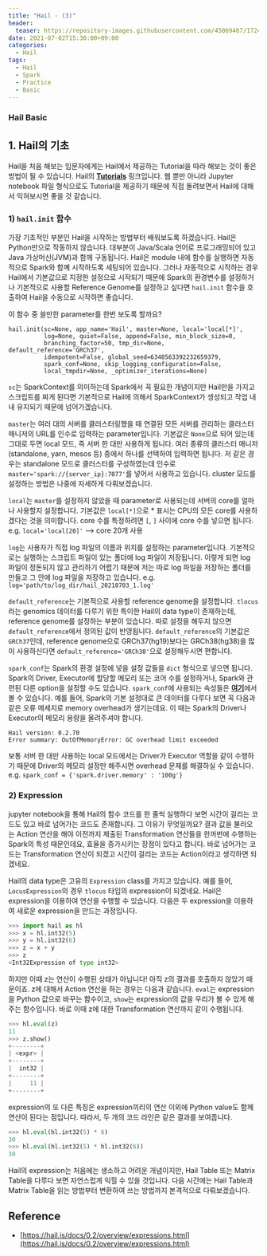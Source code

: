 ```yaml
---
title: "Hail - (3)"
header:
  teaser: https://repository-images.githubusercontent.com/45069467/17243d00-7409-11ea-8faa-f09d532a9e98
date: 2021-07-02T15:30:00+09:00
categories:
  - Hail
tags:
  - Hail
  - Spark
  - Practice
  - Basic
---
```

### Hail Basic

## 1. Hail의 기초

Hail을 처음 해보는 입문자에게는 Hail에서 제공하는 Tutorial을 따라 해보는 것이 좋은 방법이 될 수 있습니다. Hail의 [**Tutorials**][1] 링크입니다. 웹 뿐만 아니라 Jupyter notebook 파일 형식으로도 Tutorial을 제공하기 때문에 직접 돌려보면서 Hail에 대해서 익혀보시면 좋을 것 같습니다.

### 1) `hail.init` 함수
가장 기초적인 부분인 Hail을 시작하는 방법부터 배워보도록 하겠습니다. Hail은 Python만으로 작동하지 않습니다. 대부분이 Java/Scala 언어로 프로그래밍되어 있고 Java 가상머신(JVM)과 함께 구동됩니다. Hail은 module 내에 함수를 실행하면 자동적으로 Spark와 함꼐 시작하도록 세팅되어 있습니다. 그러나 자동적으로 시작하는 경우 Hail에서 기본값으로 지정한 설정으로 시작되기 때문에 Spark의 환경변수를 설정하거나 기본적으로 사용할 Reference Genome를 설정하고 싶다면 `hail.init` 함수을 호출하여 Hail을 수동으로 시작하면 좋습니다.

이 함수 중 쓸만한 parameter를 한번 보도록 할까요?

```
hail.init(sc=None, app_name='Hail', master=None, local='local[*]',
          log=None, quiet=False, append=False, min_block_size=0,
          branching_factor=50, tmp_dir=None, default_reference='GRCh37',
          idempotent=False, global_seed=6348563392232659379,
          spark_conf=None, skip_logging_configuration=False,
          local_tmpdir=None, _optimizer_iterations=None)
```

`sc`는 SparkContext를 의미하는데 Spark에서 꼭 필요한 개념이지만 Hail만을 가지고 스크립트를 짜게 된다면 기본적으로 Hail에 의해서 SparkContext가 생성되고 작업 내내 유지되기 때문에 넘어가겠습니다.

`master`는 여러 대의 서버를 클러스터링했을 때 연결된 모든 서버를 관리하는 클러스터 매니저의 URL를 인수로 입력하는 parameter입니다. 기본값은 `None`으로 되어 있는데 그대로 두면 local 모드, 즉 서버 한 대만 사용하게 됩니다. 여러 종류의 클러스터 매니저(standalone, yarn, mesos 등) 중에서 하나를 선택하여 입력하면 됩니다. 저 같은 경우는 standalone 모드로 클러스터를 구성하였는데 인수로 `master='spark://{server_ip}:7077'`를 넣어서 사용하고 있습니다. cluster 모드를 설정하는 방법은 나중에 자세하게 다뤄보겠습니다.

`local`는 `master`를 설정하지 않았을 때 parameter로 사용되는데 서버의 core를 얼마나 사용할지 설정합니다. 기본값은 `local[*]`으로 \* 표시는 CPU의 모든 core를 사용하겠다는 것을 의미합니다. core 수를 특정하려면 `[`, `]` 사이에 core 수를 넣으면 됩니다. e.g. `local='local[20]'` --> core 20개 사용

`log`는 사용자가 직접 log 파일의 이름과 위치를 설정하는 parameter입니다. 기본적으로는 실행하는 스크립트 파일이 있는 폴더에 log 파일이 저장됩니다. 이렇게 되면 log 파일이 정돈되지 않고 관리하기 어렵기 때문에 저는 따로 log 파일을 저장하는 폴더를 만들고 그 안에 log 파일을 저장하고 있습니다. e.g. `log='path/to/log_dir/hail_20210703_1.log'`

`default_reference`는 기본적으로 사용할 reference genome을 설정합니다. `tlocus`라는 genomics 데이터를 다루기 위한 특이한 Hail의 data type이 존재하는데, reference genome를 설정하는 부분이 있습니다. 따로 설정을 해두지 않으면 `default_reference`에서 정의된 값이 반영됩니다. `default_reference`의 기본값은 `GRCh37`인데, reference genome으로 GRCh37(hg19)보다는 GRCh38(hg38)을 많이 사용하신다면 `default_reference='GRCh38'`으로 설정해두시면 편합니다.

`spark_conf`는 Spark의 환경 설정에 넣을 설정 값들을 `dict` 형식으로 넣으면 됩니다. Spark의 Driver, Executor에 할당할 메모리 또는 코어 수를 설정하거나, Spark와 관련된 다른 option을 설정할 수도 있습니다. `spark_conf`에 사용되는 속성들은 [**여기**][2]에서 볼 수 있습니다. 예를 들어, Spark의 기본 설정대로 큰 데이터를 다루다 보면 꼭 다음과 같은 오류 메세지로 memory overhead가 생기는데요. 이 때는 Spark의 Driver나 Executor의 메모리 용량을 올려주셔야 합니다.

```
Hail version: 0.2.70
Error summary: OutOfMemoryError: GC overhead limit exceeded
```

보통 서버 한 대만 사용하는 local 모드에서는 Driver가 Executor 역할을 같이 수행하기 때문에 Driver의 메모리 설정만 해주시면 overhead 문제를 해결하실 수 있습니다. e.g. `spark_conf = {'spark.driver.memory' : '100g'}`

### 2) Expression

jupyter notebook을 통해 Hail의 함수 코드를 한 줄씩 실행하다 보면 시간이 걸리는 코드도 있고 바로 넘어가는 코드도 존재합니다. 그 이유가 무엇일까요? 결과 값을 불러오는 Action 연산을 해야 이전까지 제출된 Transformation 연산들을 한꺼번에 수행하는 Spark의 특성 때문인데요, 효율을 증가시키는 장점이 있다고 합니다. 바로 넘어가는 코드는 Transformation 연산이 되겠고 시간이 걸리는 코드는 Action이라고 생각하면 되겠네요.

Hail의 data type은 고유의 `Expression` class를 가지고 있습니다. 예를 들어, `LocusExpression`의 경우 `tlocus` 타입의 expression이 되겠네요. Hail은 expression을 이용하여 연산을 수행할 수 있습니다. 다음은 두 expression을 이용하여 새로운 expression을 만드는 과정입니다.

```python
>>> import hail as hl
>>> x = hl.int32(5)
>>> y = hl.int32(6)
>>> z = x + y
>>> z
<Int32Expression of type int32>
```

하지만 이때 z는 연산이 수행된 상태가 아닙니다! 아직 z의 결과를 호출하지 않았기 때문이죠. z에 대해서 Action 연산을 하는 경우는 다음과 같습니다. `eval`는 expression을 Python 값으로 바꾸는 함수이고, `show`는 expression의 값을 우리가 볼 수 있게 해주는 함수입니다. 바로 이때 z에 대한 Transformation 연산까지 같이 수행됩니다. 

```python
>>> hl.eval(z)
11
>>> z.show()
+--------+
| <expr> |
+--------+
|  int32 |
+--------+
|     11 |
+--------+
```

expression의 또 다른 특징은 expression끼리의 연산 이외에 Python value도 함께 연산이 된다는 점입니다. 따라서, 두 개의 코드 라인은 같은 결과를 보여줍니다.

```python
>>> hl.eval(hl.int32(5) * 6)
30
>>> hl.eval(hl.int32(5) * hl.int32(6))
30
```

Hail의 expression는 처음에는 생소하고 어려운 개념이지만, Hail Table 또는 Matrix Table을 다루다 보면 자연스럽게 익힐 수 있을 것입니다. 다음 시간에는 Hail Table과 Matrix Table을 읽는 방법부터 변환하여 쓰는 방법까지 본격적으로 다뤄보겠습니다.


Reference
---
- [https://hail.is/docs/0.2/overview/expressions.html](https://hail.is/docs/0.2/overview/expressions.html)


[1]:https://hail.is/docs/0.2/tutorials-landing.html
[2]:https://spark.apache.org/docs/3.1.1/configuration.html